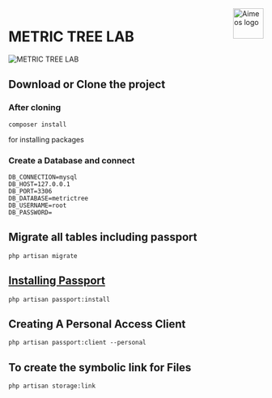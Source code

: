 <a href="https://aimeos.org/">
    <img src="https://www.courseya.com/interview/laravel-interview-questions.jpg" alt="Aimeos logo" title="Aimeos" align="right" height="60" />
</a>

# METRIC TREE LAB

![METRIC TREE LAB](https://www.courseya.com/interview/laravel-interview-questions.jpg)

## Download or Clone the project

### After cloning 

```
composer install
```

for installing packages

### Create a Database and connect

```
DB_CONNECTION=mysql
DB_HOST=127.0.0.1
DB_PORT=3306
DB_DATABASE=metrictree
DB_USERNAME=root
DB_PASSWORD=
```

## Migrate all tables including passport
```
php artisan migrate
```
## [Installing Passport](https://laravel.com/docs/7.x/passport)
```
php artisan passport:install
```
## Creating A Personal Access Client

```
php artisan passport:client --personal
```


## To create the symbolic link for Files
```
php artisan storage:link
```
